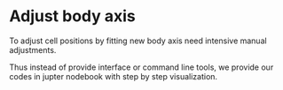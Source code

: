 # Adjust body axis

To adjust cell positions by fitting new body axis need intensive manual adjustments.

Thus instead of provide interface or command line tools, we provide our codes in jupter nodebook with step by step visualization.

